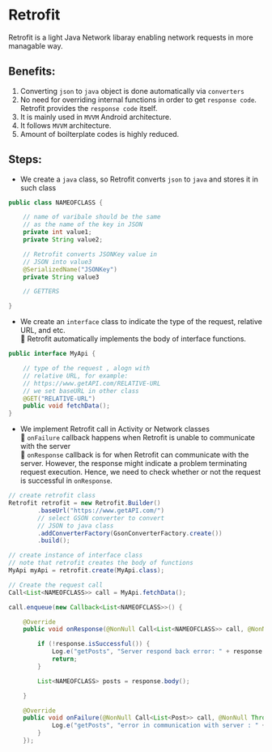 # Retrofit

Retrofit is a light Java Network libaray enabling network requests in more managable way.

## Benefits:
1. Converting `json` to `java` object is done automatically via `converters`
2. No need for overriding internal functions in order to get `response code`. Retrofit provides the `response code` itself.
3. It is mainly used in `MVVM` Android architecture.
4. It follows `MVVM` architecture.
5. Amount of boilterplate codes is highly reduced.


## Steps:
- We create a `java` class, so Retrofit converts `json` to `java` and stores it in such class

```java
public class NAMEOFCLASS {

    // name of varibale should be the same 
    // as the name of the key in JSON
    private int value1;
    private String value2;

    // Retrofit converts JSONKey value in 
    // JSON into value3
    @SerializedName("JSONKey")
    private String value3

    // GETTERS

}
```

- We create an `interface` class to indicate the type of the request, relative URL, and etc.<br>
📝 Retrofit automatically implements the body  of interface functions.


```java
public interface MyApi {

    // type of the request , alogn with
    // relative URL, for example: 
    // https://www.getAPI.com/RELATIVE-URL
    // we set baseURL in other class
    @GET("RELATIVE-URL")
    public void fetchData();
}
```

- We implement Retrofit call in Activity or Network classes <br>
📝 `onFailure` callback happens when Retrofit is unable to communicate with the server <br>
📝 `onResponse` callback is for when Retrofit can communicate with the server. However, the response might indicate a problem terminating request execution. Hence, we need to check whether or not the request is successful in `onResponse`.
```java
// create retrofit class
Retrofit retrofit = new Retrofit.Builder()
        .baseUrl("https://www.getAPI.com/")
        // select GSON converter to convert
        // JSON to java class
        .addConverterFactory(GsonConverterFactory.create())
        .build();

// create instance of interface class
// note that retrofit creates the body of functions
MyApi myApi = retrofit.create(MyApi.class);

// Create the request call
Call<List<NAMEOFCLASS>> call = MyApi.fetchData();

call.enqueue(new Callback<List<NAMEOFCLASS>>() {

    @Override
    public void onResponse(@NonNull Call<List<NAMEOFCLASS>> call, @NonNull Response<List<NAMEOFCLASS>> response) {

        if (!response.isSuccessful()) {
            Log.e("getPosts", "Server respond back error: " + response.code());
            return;
        }

        List<NAMEOFCLASS> posts = response.body();

    }

    @Override
    public void onFailure(@NonNull Call<List<Post>> call, @NonNull Throwable t) {
            Log.e("getPosts", "error in communication with server : " + t.getMessage());
        }
    });
```
